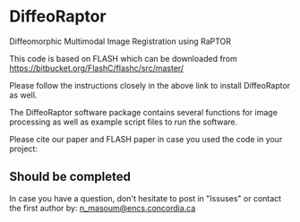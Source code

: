 # DiffeoRaptor
Diffeomorphic Multimodal Image Registration using RaPTOR

This code is based on FLASH which can be downloaded from https://bitbucket.org/FlashC/flashc/src/master/

Please follow the instructions closely in the above link to install DiffeoRaptor as well.

The DiffeoRaptor software package contains several functions for image processing as well as example script files to run the software.

Please cite our paper and FLASH paper in case you used the code in your project:

## Should be completed ##

In case you have a question, don't hesitate to post in "Issuses" or contact the first author by:
n_masoum@encs.concordia.ca

